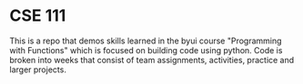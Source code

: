 # CSE 111

This is a repo that demos skills learned in the byui course "Programming with Functions"
which is focused on building code using python. Code is broken into weeks that consist of
team assignments, activities, practice and larger projects.